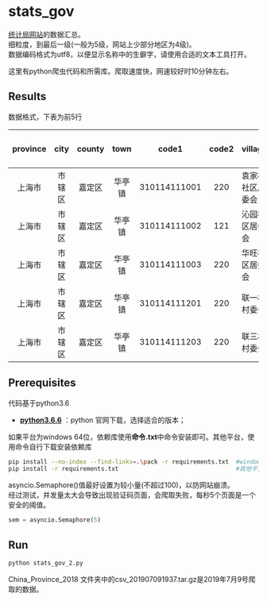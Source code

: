 # stats_gov
[统计局网站](http://www.stats.gov.cn/tjsj/tjbz/tjyqhdmhcxhfdm/2018/)的数据汇总。</br>
细粒度，到最后一级(一般为5级，网站上少部分地区为4级)。</br>
数据编码格式为utf8，以便显示名称中的生僻字，请使用合适的文本工具打开。</br>

这里有python爬虫代码和所需库。爬取速度快，网速较好时10分钟左右。

## Results
数据格式，下表为前5行

|province|city|county|town|code1|code2|village|根据code2第一位|
| :---: | :---: | :---: | :---: | :---: | :---: | :--- | :---: |
|上海市|市辖区|嘉定区|华亭镇|310114111001|220|袁家桥社区居委会|0|
|上海市|市辖区|嘉定区|华亭镇|310114111002|121|沁园社区居委会|1|
|上海市|市辖区|嘉定区|华亭镇|310114111003|220|华旺社区居委会|0|
|上海市|市辖区|嘉定区|华亭镇|310114111201|220|联一村村委会|0|
|上海市|市辖区|嘉定区|华亭镇|310114111203|220|联三村村委会|0|

## Prerequisites
代码基于python3.6
- [**python3.6.6**](https://www.python.org/downloads/release/python-366/) ：python 官网下载，选择适合的版本；

如果平台为windows 64位，依赖库使用**命令.txt**中命令安装即可。其他平台，使用命令自行下载安装依赖库
``` bash
pip install --no-index --find-links=.\pack -r requirements.txt  #windows 64位
pip install -r requirements.txt                                 #其他平台
```

asyncio.Semaphore()值最好设置为较小量(不超过100)，以防网站崩溃。  
经过测试，并发量太大会导致出现验证码页面，会爬取失败，每秒5个页面是一个安全的阈值。
``` python
sem = asyncio.Semaphore(5)
```

## Run
``` bash
python stats_gov_2.py
```

China_Province_2018 文件夹中的csv_201907091937.tar.gz是2019年7月9号爬取的数据。

